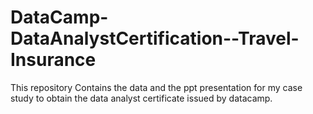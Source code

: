 # DataCamp-DataAnalystCertification--Travel-Insurance
This repository Contains the data and the ppt presentation for my case study to obtain the data analyst certificate issued by datacamp.
